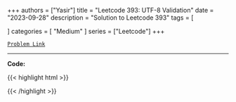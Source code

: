 
+++
authors = ["Yasir"]
title = "Leetcode 393: UTF-8 Validation"
date = "2023-09-28"
description = "Solution to Leetcode 393"
tags = [
    
]
categories = [
    "Medium"
]
series = ["Leetcode"]
+++



[`Problem Link`](https://leetcode.com/problems/utf-8-validation/description/)

---

**Code:**

{{< highlight html >}}

{{< /highlight >}}

